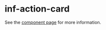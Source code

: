 # inf-action-card

See the [component page](http://infusionsoft.github.io/inf-action-card/bower_components/inf-action-card/) for more information.